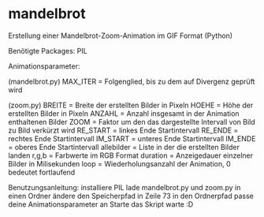 # mandelbrot
Erstellung einer Mandelbrot-Zoom-Animation im GIF Format (Python)

Benötigte Packages: 
  PIL

Animationsparameter:
  
  (mandelbrot.py) MAX_ITER = Folgenglied, bis zu dem auf Divergenz geprüft wird
  
  (zoom.py)       BREITE = Breite der erstellten Bilder in Pixeln
                  HOEHE = Höhe der erstellten Bilder in Pixeln
                  ANZAHL = Anzahl insgesamt in der Animation enthaltenen Bilder
                  ZOOM = Faktor um den das dargestellte Intervall von Bild zu Bild verkürzt wird
                  RE_START = linkes Ende Startintervall
                  RE_ENDE = rechtes Ende Startintervall
                  IM_START = unteres Ende Startintervall
                  IM_ENDE = oberes Ende Startintervall
                  allebilder = Liste in der die erstellten Bilder landen
                  r,g,b = Farbwerte im RGB Format
                  duration = Anzeigedauer einzelner Bilder in Milisekunden
                  loop = Wiederholungsanzahl der Animation, 0 bedeutet fortlaufend
                  
Benutzungsanleitung: 
  installiere PIL
  lade mandelbrot.py und zoom.py in einen Ordner
  ändere den Speicherpfad in Zeile 73 in den Ordnerpfad
  passe deine Animationsparameter an
  Starte das Skript
  warte :D
  
  
  





